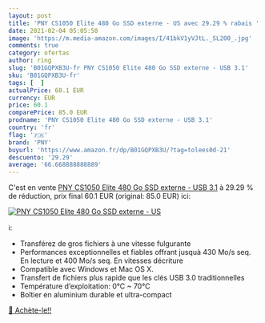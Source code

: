 ```yaml
---
layout: post
title: 'PNY CS1050 Elite 480 Go SSD externe - US avec 29.29 % rabais '
date: 2021-02-04 05:05:58
image: 'https://m.media-amazon.com/images/I/41bkV1yVJtL._SL200_.jpg'
comments: true
category: ofertas
author: ring
slug: 'B01GQPXB3U-fr PNY CS1050 Elite 480 Go SSD externe - USB 3.1'
sku: 'B01GQPXB3U-fr'
tags: [  ]
actualPrice: 60.1 EUR
currency: EUR
price: 60.1
comparePrice: 85.0 EUR
prodname: 'PNY CS1050 Elite 480 Go SSD externe - USB 3.1'
country: 'fr'
flag: '🇫🇷'
brand: 'PNY'
buyurl: 'https://www.amazon.fr/dp/B01GQPXB3U/?tag=tolees0d-21'
descuento: '29.29'
average: '66.668888888889'
---
```


C'est en vente [PNY CS1050 Elite 480 Go SSD externe - USB 3.1](https://www.amazon.fr/dp/B01GQPXB3U/?tag=tolees0d-21)  à  29.29 % de réduction, prix final  60.1 EUR (original: 85.0 EUR) ici:

[![PNY CS1050 Elite 480 Go SSD externe - US](https://m.media-amazon.com/images/I/41bkV1yVJtL._SL200_.jpg)](https://www.amazon.fr/dp/B01GQPXB3U/?tag=tolees0d-21)

ℹ️:

- Transférez de gros fichiers à une vitesse fulgurante
- Performances exceptionnelles et fiables offrant jusquà 430 Mo/s seq. En lecture et 400 Mo/s seq. En vitesses décriture
- Compatible avec Windows et Mac OS X.
- Transfert de fichiers plus rapide que les clés USB 3.0 traditionnelles
- Température d’exploitation: 0°C ~ 70°C
- Boîtier en aluminium durable et ultra-compact

[🛒 Achète-le!!](https://www.amazon.fr/dp/B01GQPXB3U/?tag=tolees0d-21)
